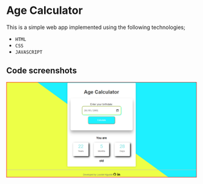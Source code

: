 # Age Calculator

This is a simple web app implemented using the following technologies;
 - `HTML`
 - `CSS`
 - `JAVASCRIPT`

## Code screenshots

![JavaScript Code sample](./script.png)

